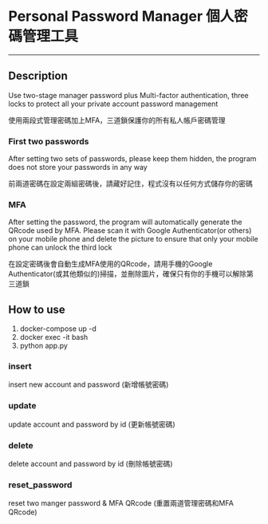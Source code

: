 # Personal Password Manager 個人密碼管理工具

---
## Description
Use two-stage manager password plus Multi-factor authentication, three locks to protect all your private account password management

使用兩段式管理密碼加上MFA，三道鎖保護你的所有私人帳戶密碼管理

### First two passwords
After setting two sets of passwords, please keep them hidden, the program does not store your passwords in any way

前兩道密碼在設定兩組密碼後，請藏好記住，程式沒有以任何方式儲存你的密碼

### MFA
After setting the password, the program will automatically generate the QRcode used by MFA. Please scan it with Google Authenticator(or others) on your mobile phone and delete the picture to ensure that only your mobile phone can unlock the third lock

在設定密碼後會自動生成MFA使用的QRcode，請用手機的Google Authenticator(或其他類似的)掃描，並刪除圖片，確保只有你的手機可以解除第三道鎖


## How to use
1. docker-compose up -d
2. docker exec -it <container ID> bash
3. python app.py

### insert
insert new account and password (新增帳號密碼)

### update
update account and password by id (更新帳號密碼)

### delete
delete account and password by id (刪除帳號密碼)

### reset_password
reset two manger password & MFA QRcode (重置兩道管理密碼和MFA QRcode)


